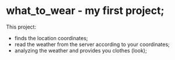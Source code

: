 # what_to_wear - my first project;
This project:
  - finds the location coordinates; 
  - read the weather from the server according to your coordinates;
  - analyzing the weather and provides you clothes (look);
